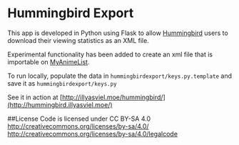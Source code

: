 # Hummingbird Export

This app is developed in Python using Flask to allow [Hummingbird](http://hummingbird.me) users to download their viewing statistics as an XML file.

Experimental functionality has been added to create an xml file that is importable on [MyAnimeList](http://myanimelist.net).

To run locally, populate the data in `hummingbirdexport/keys.py.template` and save it as `hummingbirdexport/keys.py`

See it in action at [http://illyasviel.moe/hummingbird/](http://hummingbird.illyasviel.moe/)

##License
Code is licensed under CC BY-SA 4.0
http://creativecommons.org/licenses/by-sa/4.0/
http://creativecommons.org/licenses/by-sa/4.0/legalcode
